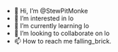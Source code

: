 - 👋 Hi, I’m @StewPitMonke
- 👀 I’m interested in lo
- 🌱 I’m currently learning lo
- 💞️ I’m looking to collaborate on lo
- 📫 How to reach me falling_brick.

<!---
StewPitMonke/StewPitMonke is a ✨ special ✨ repository because its `README.md` (this file) appears on your GitHub profile.
You can click the Preview link to take a look at your changes.
--->
